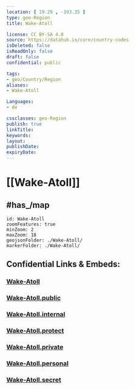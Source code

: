```yaml
---
location: [ 19.29 , -193.35 ] 
type: geo-Region
title: Wake-Atoll

license: CC BY-SA 4.0
source: https://datahub.io/core/country-codes
isDeleted: false
isReadOnly: false
draft: false
confidential: public

tags:
- geo/Country/Region
aliases:
- Wake-Atoll

Languages:
- de

cssclasses: geo-Region
publish: true
linkTitle: 
keywords: 
layout: 
publishDate: 
expiryDate: 
---
```


# [[Wake-Atoll]] 

## #has_/map 


```leaflet
id: Wake-Atoll
zoomFeatures: true 
minZoom: 2 
maxZoom: 18
geojsonFolder: ./Wake-Atoll/
markerFolder: ./Wake-Atoll/
```


## Confidential Links & Embeds: 

### [Wake-Atoll](/_Standards/Earth/Continent/America~North/USA/USA~Islands/Counties/Wake-Atoll.md) 

### [Wake-Atoll.public](/_public/Earth/Continent/America~North/USA/USA~Islands/Counties/Wake-Atoll.public.md) 

### [Wake-Atoll.internal](/_internal/Earth/Continent/America~North/USA/USA~Islands/Counties/Wake-Atoll.internal.md) 

### [Wake-Atoll.protect](/_protect/Earth/Continent/America~North/USA/USA~Islands/Counties/Wake-Atoll.protect.md) 

### [Wake-Atoll.private](/_private/Earth/Continent/America~North/USA/USA~Islands/Counties/Wake-Atoll.private.md) 

### [Wake-Atoll.personal](/_personal/Earth/Continent/America~North/USA/USA~Islands/Counties/Wake-Atoll.personal.md) 

### [Wake-Atoll.secret](/_secret/Earth/Continent/America~North/USA/USA~Islands/Counties/Wake-Atoll.secret.md)

